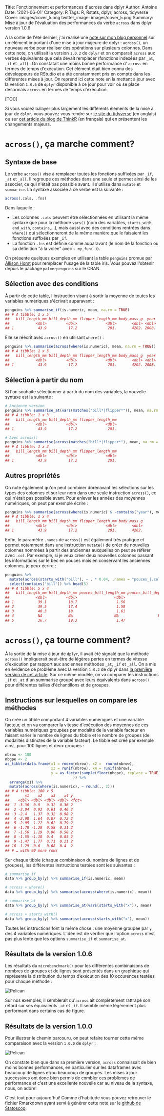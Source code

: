 Title: Fonctionnement et performances d'across dans dplyr
Author: Antoine
Date: '2021-06-01'
Category: R
Tags: R, Rstats, dplyr, across, tidyverse
Cover: images/cover_5.png
twitter_image: images/cover_5.png
Summary: Mise à jour de l'évaluation des performances du verbe `across` dans dplyr version 1.0.6


A la sortie de l'été dernier, j'ai réalisé une [note sur mon blog personnel](https://antoinesir.rbind.io/post/fonctionnement-de-across-dans-dplyr/) sur un élément important d'une mise à jour majeure de dplyr : `across()`, un nouveau verbe pour réaliser des opérations sur plusieurs colonnes. Dans cette note, on utilisait la version `1.0.2` de `dplyr` et on comparait `across` aux verbes équivalents que cela devait remplacer (fonctions indexées par `_at`, `_if` et `_all`) . On constatait une moins bonne performance d' `across` en termes de temps d'exécution. Cet élément était bien connu des développeurs de RStudio et a été constamment pris en compte dans les différentes mises à jour. On reprend ici cette note en la mettant à jour avec la version `1.0.6` de `dplyr` disponible à ce jour pour voir où se place désormais `across` en termes de temps d'exécution.

[TOC]

Si vous voulez balayer plus largement les différents éléments de la mise à jour de `dplyr`, vous pouvez vous rendre sur [le site du tidyverse](https://www.tidyverse.org/blog/2020/06/dplyr-1-0-0/) (en anglais) ou sur [cet article du blog de ThinkR](https://thinkr.fr/hey-quoi-de-neuf-dplyr-le-point-sur-la-v1/#La_fonction_de_calcul_avec_conditions_sur_les_variables_across()) (en français) qui en présentent les changements majeurs. 

# `across()`, ça marche comment?  

## Syntaxe de base  

Le verbe `across()` vise à remplacer toutes les fonctions suffixées par `_if`, `_at` et `_all`. Il regroupe ces méthodes dans une seule et permet ainsi de les associer, ce qui n'était pas possible avant. Il s'utilise dans `mutate` et `summarise`. La syntaxe associée à ce verbe est la suivante :   


```r
across(.cols, .fns)
```
 Dans laquelle :  
 - Les colonnes `.cols` peuvent être sélectionnées en utilisant la même syntaxe que pour la méthode `vars()` (nom des variables, `starts_with`, `end_with`, `contains`,...), mais aussi avec des conditions rentrées dans `where()` qui sélectionneront de la même manière que le faisaient les fonctions suffixées par `_if`.  
 - La fonction `.fns` est définie comme auparavant (le nom de la fonction ou sa définition "à la volée" avec `~ my_fun(.)`).  
 

On présente quelques exemples en utilisant la table `penguins` promue par [Allison Horst](https://github.com/allisonhorst/palmerpenguins) pour remplacer l'usage de la table iris. Vous pouvez l'obtenir depuis le package `palmerpenguins` sur le CRAN.  

## Sélection avec des conditions  

À partir de cette table, l'instruction visant à sortir la moyenne de toutes les variables numériques s'écrivait auparavant :  


```r
penguins %>% summarise_if(is.numeric, mean, na.rm = TRUE)
## # A tibble: 1 x 5
##   bill_length_mm bill_depth_mm flipper_length_mm body_mass_g  year
##            <dbl>         <dbl>             <dbl>       <dbl> <dbl>
## 1           43.9          17.2              201.       4202. 2008.
```

Elle se réécrit avec `across()` en utilisant `where()` :  


```r
penguins %>% summarise(across(where(is.numeric), mean, na.rm = TRUE))
## # A tibble: 1 x 5
##   bill_length_mm bill_depth_mm flipper_length_mm body_mass_g  year
##            <dbl>         <dbl>             <dbl>       <dbl> <dbl>
## 1           43.9          17.2              201.       4202. 2008.
```

## Sélection à partir du nom  

Si l'on souhaite sélectionner à partir du nom des variables, la nouvelle syntaxe est la suivante :  


```r
# Ancienne version
penguins %>% summarise_at(vars(matches("bill*|flipper*")), mean, na.rm = TRUE)
## # A tibble: 1 x 3
##   bill_length_mm bill_depth_mm flipper_length_mm
##            <dbl>         <dbl>             <dbl>
## 1           43.9          17.2              201.

# Avec across()
penguins %>% summarise(across(matches("bill*|flipper*"), mean, na.rm = TRUE))
## # A tibble: 1 x 3
##   bill_length_mm bill_depth_mm flipper_length_mm
##            <dbl>         <dbl>             <dbl>
## 1           43.9          17.2              201.
```

## Autres propriétés  

On note également qu'on peut combiner dorénavant les sélections sur les types des colonnes et sur leur nom dans une seule instruction `across()`, ce qui n'était pas possible avant. Pour enlever les années des moyennes numériques, on peut par exemple écrire :   


```r
penguins %>% summarise(across(where(is.numeric) & -contains("year"), mean, na.rm = TRUE))
## # A tibble: 1 x 4
##   bill_length_mm bill_depth_mm flipper_length_mm body_mass_g
##            <dbl>         <dbl>             <dbl>       <dbl>
## 1           43.9          17.2              201.       4202.
```

Enfin, le paramètre `.names` de `across()` est également très pratique et permet notamment dans une instruction `mutate()` de créer de nouvelles colonnes nommées à partir des anciennes auxquelles on peut se référer avec `.col`. Par exemple, si je veux créer deux nouvelles colonnes passant les informations sur le bec en pouces mais en conservant les anciennes colonnes, je peux écrire :  


```r
penguins %>% 
  mutate(across(starts_with("bill"), ~ . * 0.04, .names = "pouces_{.col}")) %>% 
  select(contains("bill")) %>% head(5)
## # A tibble: 5 x 4
##   bill_length_mm bill_depth_mm pouces_bill_length_mm pouces_bill_depth_mm
##            <dbl>         <dbl>                 <dbl>                <dbl>
## 1           39.1          18.7                  1.56                0.748
## 2           39.5          17.4                  1.58                0.696
## 3           40.3          18                    1.61                0.72 
## 4           NA            NA                   NA                  NA    
## 5           36.7          19.3                  1.47                0.772
```

# `across()`, ça tourne comment?  
À la sortie de la mise à jour de `dplyr`, il avait été signalé que la méthode `across()` impliquerait peut-être de légères pertes en termes de vitesse d'exécution par rapport aux anciennes méthodes `_at`, `_if` et `_all`. On a mis en évidence ce problème avec la version `1.0.2` de dplyr dans [la première version de cet article](https://antoinesir.rbind.io/post/fonctionnement-de-across-dans-dplyr/). Sur ce même modèle, on va comparer les instructions `_if` et `_at` d'un summarise groupé avec leurs équivalents dans `across()` pour différentes tailles d'échantillons et de groupes.   

## Instructions sur lesquelles on compare les méthodes 
On crée un tibble comportant 4 variables numériques et une variable facteur, et on va comparer la vitesse d'exécution des moyennes de ces variables numériques groupées par modalité de la variable facteur en faisant varier le nombre de lignes du tibble et le nombre de groupes (de modalités distinctes de la variable facteur). Le tibble est créé par exemple ainsi, pour 100 lignes et deux groupes :  

```r
nbrow <- 100
nbgpe <- 2
as_tibble(data.frame(x1 = rnorm(nbrow), x2 =  rnorm(nbrow), 
                     x3 = runif(nbrow), x4 = runif(nbrow),
                     y = as.factor(sample(floor(nbgpe), replace = TRUE))
                               )) %>% 
  arrange(x1) %>% 
  mutate(across(where(is.numeric), ~ round(., 2)))
## # A tibble: 100 x 5
##       x1    x2    x3    x4 y    
##    <dbl> <dbl> <dbl> <dbl> <fct>
##  1 -3.36  0.9   0.32  0.36 2    
##  2 -3.04  0.92  0.61  0.46 2    
##  3 -2.4   1.37  0.32  0.98 2    
##  4 -2.08  1.64  0.87  0.72 2    
##  5 -2.05  1.22  0.62  0.79 2    
##  6 -1.78 -1.28  0.58  0.31 2    
##  7 -1.56  1.19  0.96  0.58 2    
##  8 -1.55 -1.18  0.4   0.85 2    
##  9 -1.47  1.77  0.71  0.21 2    
## 10 -1.29 -0.6   0.68  0.4  2    
## # … with 90 more rows
```


Sur chaque tibble (chaque combinaison du nombre de lignes et de groupes), les différentes instructions testées sont les suivantes :  

```r
# summarise_if  
data %>% group_by(y) %>% summarise_if(is.numeric, mean) 

# across + where()  
data %>% group_by(y) %>% summarise(across(where(is.numeric), mean))  

# summarise_at  
data %>% group_by(y) %>% summarise_at(vars(starts_with("x")), mean) 

# across + starts_with()  
data %>% group_by(y) %>% summarise(across(starts_with("x"), mean))
```

Toutes les instructions font la même chose : une moyenne groupée par `y` des 4 variables numériques. L'idée est de vérifier que l'option `across` n'est pas plus lente que les options `summarise_if` et `summarise_at`. 

## Résultats de la version 1.0.6   

Les résultats du `microbenchmark()` pour les différentes combinaisons de nombres de groupes et de lignes sont présentés dans un graphique qui représente la distribution du temps d’exécution des 10 occurences testées pour chaque méthode :     


![Pelican](../images/across_files/unnamed-chunk-10-1.png)<!-- -->

Sur nos exemples, il semblerait qu'`across` ait complètement rattrapé son retard sur ses équivalents `_at` et `_if`. Il semble même légèrement plus performant dans certains cas de figure.  

## Résultats de la version 1.0.0  

Pour illustrer le chemin parcouru, on peut refaire tourner cette même comparaison avec la version `1.0.0` de `dplyr` :  


![Pelican](../images/across_files/unnamed-chunk-11-1.png)<!-- -->

On constate bien que dans sa première version, `across` connaissait de bien moins bonnes performances, en particulier sur les dataframes avec beaucoup de lignes et/ou beaucoup de groupes. Les mises à jour successives ont donc bien permis de combler ces problèmes de performance et c'est une excellente nouvelle car au niveau de la syntaxe, nous, on adore!  

C'est tout pour aujourd'hui! Comme d'habitude vous pouvez retrouver le fichier Rmarkdown ayant servi à générer cette note sur le [github de Statoscop](https://github.com/Statoscop/notebooks-blog).
